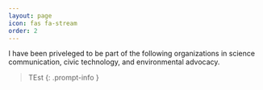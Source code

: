 ```yaml
---
layout: page
icon: fas fa-stream
order: 2
---
```


I have been priveleged to be part of the following organizations in science communication, civic technology, and environmental advocacy.

> TEst
{: .prompt-info }

